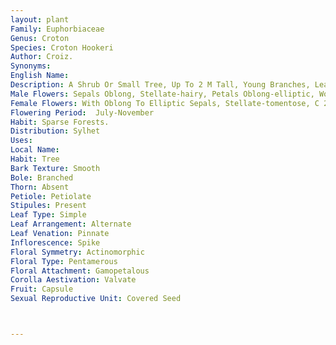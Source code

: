 ```yaml
---
layout: plant
Family: Euphorbiaceae
Genus: Croton
Species: Croton Hookeri
Author: Croiz.
Synonyms: 
English Name: 
Description: A Shrub Or Small Tree, Up To 2 M Tall, Young Branches, Leaves And Inflorescence With Dense, Horizontally Stellate Hairs, Older Branches Glabrous. Leaves Stipulate, Stipules Linear, Caducous, Petiolate, Petioles 1.0-1.5 Cm Long, Papery, Leaf Blade Ovate Or Elliptic-ovate, Rarely Ovate-oblong, 3.0-7.5 Ã— 1.5-3.5 Cm, Base Rounded To Subcordate Or Caudate, Apex Caudate-acuminate Or Acute, Margin With Sparse, Coarse Or Small, Double-serration, Usually Drying Green Or Brown, With Conspicuous Often Long-stipitate Basal Gland, Lateral Veins 2-3 Pairs. Inflorescence A Terminal Raceme, 8-14 Cm Long, Bracts Subulate, C 1.5 Mm Long, Deciduous.
Male Flowers: Sepals Oblong, Stellate-hairy, Petals Oblong-elliptic, Woolly On Margin, Stamens 10-12.
Female Flowers: With Oblong To Elliptic Sepals, Stellate-tomentose, C 2 Mm Long, Longer In Fruits, Ovary 3-celled, Densely Stellate-hirsute, Ovule 1 In Each Cell, Styles 3, Bifid, Lobes Linear. Fruit A Capsule, Ovoid To Subglobose, C 1 Cm In Diameter, Intruded At The Apex, Stellate-tomentose. Seeds Smooth, Carunculate.
Flowering Period:  July-November
Habit: Sparse Forests.
Distribution: Sylhet
Uses: 
Local Name: 
Habit: Tree
Bark Texture: Smooth
Bole: Branched
Thorn: Absent
Petiole: Petiolate
Stipules: Present
Leaf Type: Simple
Leaf Arrangement: Alternate
Leaf Venation: Pinnate
Inflorescence: Spike
Floral Symmetry: Actinomorphic
Floral Type: Pentamerous
Floral Attachment: Gamopetalous
Corolla Aestivation: Valvate
Fruit: Capsule
Sexual Reproductive Unit: Covered Seed



---
```



